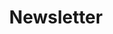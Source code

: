 ---
layout: articles
title: Newsletter
description: Weekly Python Newsletter to stay updated with all trends
image: https://learn.piptrends.com/assets/images/general/newsletter-cover.png
articles:
  data_source: site.newsletter
  show_cover: false
  show_excerpt: true
  show_readmore: true
  show_info: true
redirect_to: https://piptrends.substack.com/
---